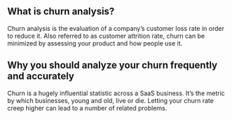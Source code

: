 ## What is churn analysis?

  Churn analysis is the evaluation of a company’s customer loss rate in order to reduce it. Also referred to as customer attrition rate, churn can be minimized by assessing your product and how people use it.

## Why you should analyze your churn frequently and accurately

  Churn is a hugely influential statistic across a SaaS business. It’s the metric by which businesses, young and old, live or die. Letting your churn rate creep higher can lead to a number of related problems.
